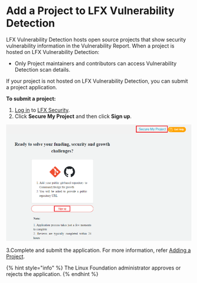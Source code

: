 # Add a Project to LFX Vulnerability Detection

LFX Vulnerability Detection hosts open source projects that show security vulnerability information in the Vulnerability Report. When a project is hosted on LFX Vulnerability Detection:

* Only Project maintainers and contributors can access Vulnerability Detection scan details.

If your project is not hosted on LFX Vulnerability Detection, you can submit a project application.

**To submit a project:**

1. [Log in](../../sso/sign-in/) to [LFX Security](https://security.lfx.linuxfoundation.org/). 
2. Click **Secure My Project** and then click **Sign up**.

![Signup ](../../.gitbook/assets/secure_my_project%20%281%29.png)

   3.Complete and submit the application. For more information, refer [Adding a Project](add-a-github-project-to-vulnerability-detection.md). 

{% hint style="info" %}
The Linux Foundation administrator approves or rejects the application. 
{% endhint %}



